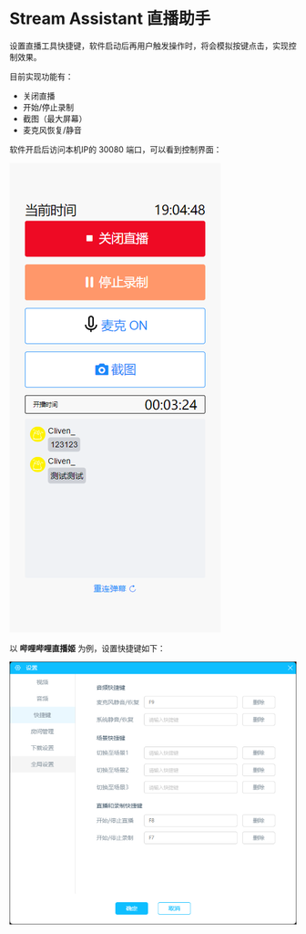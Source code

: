 # Stream Assistant 直播助手

设置直播工具快捷键，软件启动后再用户触发操作时，将会模拟按键点击，实现控制效果。


目前实现功能有：

- 关闭直播
- 开始/停止录制
- 截图（最大屏幕）
- 麦克风恢复/静音

软件开启后访问本机IP的 30080 端口，可以看到控制界面：

![main.png](main.png)


以 **哔哩哔哩直播姬** 为例，设置快捷键如下：

![shortkey.png](shortkey.png)

